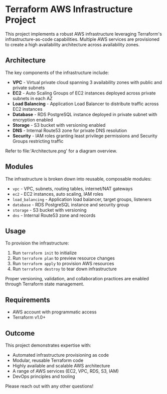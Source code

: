 # Terraform AWS Infrastructure Project

This project implements a robust AWS infrastructure leveraging Terraform's infrastructure-as-code capabilities. Multiple AWS services are provisioned to create a high availability architecture across availability zones.

## Architecture

The key components of the infrastructure include:

- **VPC** - Virtual private cloud spanning 3 availability zones with public and private subnets
- **EC2** - Auto Scaling Groups of EC2 instances deployed across private subnets in each AZ
- **Load Balancing** - Application Load Balancer to distribute traffic across EC2 instances
- **Database** - RDS PostgreSQL instance deployed in private subnet with encryption enabled
- **Storage** - S3 bucket with versioning enabled
- **DNS** - Internal Route53 zone for private DNS resolution
- **Security** - IAM roles granting least privilege permissions and Security Groups restricting traffic

Refer to file:'Architecture.png' for a diagram overview.

## Modules

The infrastructure is broken down into reusable, composable modules:

- `vpc` - VPC, subnets, routing tables, internet/NAT gateways
- `ec2` - EC2 instances, auto scaling, IAM roles
- `load_balancing` - Application load balancer, target groups, listeners
- `database` - RDS PostgreSQL instance and security group
- `storage` - S3 bucket with versioning
- `dns` - Internal Route53 zone and records

## Usage

To provision the infrastructure:

1. Run `terraform init` to initialize
2. Run `terraform plan` to preview resource changes
3. Run `terraform apply` to provision AWS resources
4. Run `terraform destroy` to tear down infrastructure

Proper versioning, validation, and collaboration practices are enabled through Terraform state management.

## Requirements

- AWS account with programmatic access
- Terraform v1.0+

## Outcome

This project demonstrates expertise with:

- Automated infrastructure provisioning as code
- Modular, reusable Terraform code
- Highly available and scalable AWS architecture
- A range of AWS services (EC2, VPC, RDS, S3, IAM)
- DevOps principles and tooling

Please reach out with any other questions!
